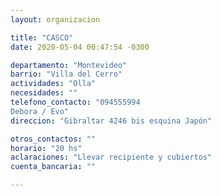 ```yaml
---
layout: organizacion

title: "CASCO"
date: 2020-05-04 00:47:54 -0300

departamento: "Montevideo"
barrio: "Villa del Cerro"
actividades: "Olla"
necesidades: ""
telefono_contacto: "094555994
Debora / Evo"
direccion: "Gibraltar 4246 bis esquina Japón"

otros_contactos: ""
horario: "20 hs"
aclaraciones: "Llevar recipiente y cubiertos"
cuenta_bancaria: ""

---
```

